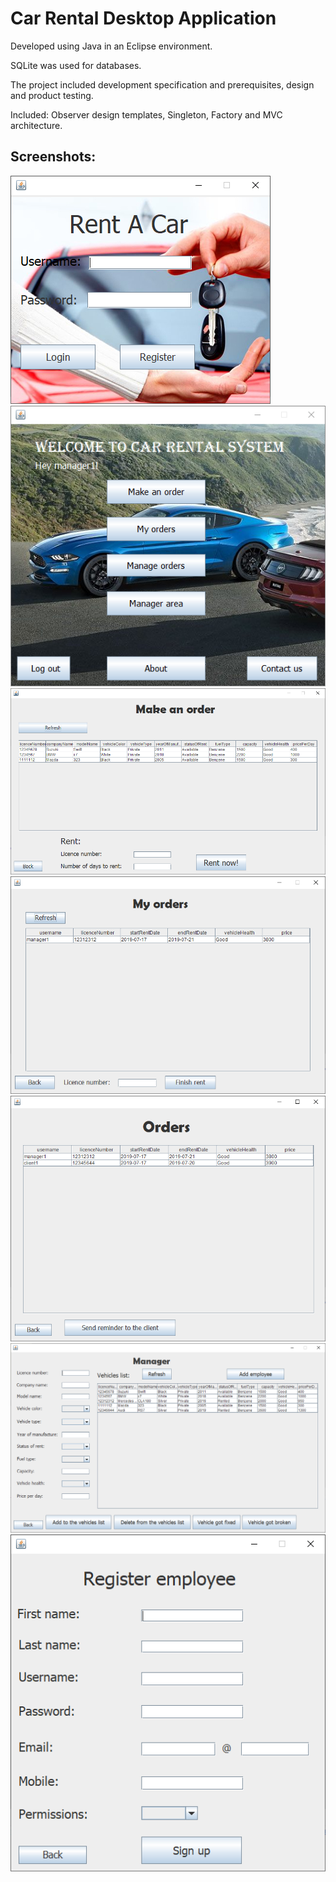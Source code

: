 # Car Rental Desktop Application

Developed using Java in an Eclipse environment.

SQLite was used for databases.

The project included development specification and prerequisites, design and product testing.

Included: Observer design templates, Singleton, Factory and MVC architecture.

## Screenshots:
![Login](https://github.com/eliadgavri/CarRental/raw/master/ScreenShots/Login.png)
![MainScreen](https://github.com/eliadgavri/CarRental/raw/master/ScreenShots/MainScreen.PNG)
![MakeOrder](https://github.com/eliadgavri/CarRental/raw/master/ScreenShots/MakeOrder.PNG)
![MyOrders](https://github.com/eliadgavri/CarRental/raw/master/ScreenShots/MyOrders.PNG)
![AllOrders](https://github.com/eliadgavri/CarRental/raw/master/ScreenShots/AllOrders.PNG)
![ManagerScreen](https://github.com/eliadgavri/CarRental/raw/master/ScreenShots/ManagerScreen.PNG)
![RegisterNewEmployee](https://github.com/eliadgavri/CarRental/raw/master/ScreenShots/RegisterNewEmployee.PNG)
